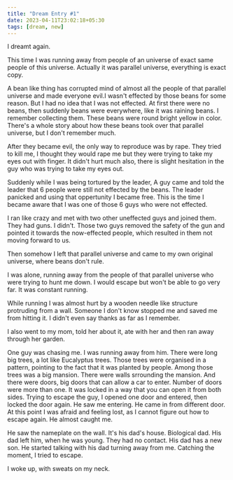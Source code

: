 ```yaml
---
title: "Dream Entry #1"
date: 2023-04-11T23:02:18+05:30
tags: [dream, new]
---
```

I dreamt again.

This time I was running away from people of an universe of exact same people of this universe. Actually it was parallel universe, everything is exact copy. 

A bean like thing has corrupted mind of almost all the people of that parallel universe and made everyone evil.I wasn't effected by those beans for some reason. But I had no idea that I was not effected. At first there were no beans, then suddenly beans were everywhere, like it was raining beans. I remember collecting them. These beans were round bright yellow in color. There's a whole story about how these beans took over that parallel universe, but I don't remember much. 

After they became evil, the only way to reproduce was by rape. They tried to kill me, I thought they would rape me but they were trying to take my eyes out with finger. It didn't hurt much also, there is slight hesitation in the guy who was trying to take my eyes out. 

Suddenly while I was being tortured by the leader, A guy came and told the leader that 6 people were still not effected by the beans. The leader panicked and using that oppertunity I became free. This is the time I became aware that I was one of those 6 guys who were not effected. 

I ran like crazy and met with two other uneffected guys and joined them. They had guns. I didn't. Those two guys removed the safety of the gun and pointed it towards the now-effected people, which resulted in them not moving forward to us.  

Then somehow I left that parallel universe and came to my own original universe, where beans don't rule. 

I was alone, running away from the people of that parallel universe who were trying to hunt me down. I would escape but won't be able to go very far. It was constant running. 

While running I was almost hurt by a wooden needle like structure protruding from a wall. Someone I don't know stopped me and saved me from hitting it. I didn't even say thanks as far as I remember. 

I also went to my mom, told her about it, ate with her and then ran away through her garden. 

One guy was chasing me. I was running away from him. There were long big trees, a lot like Eucalyptus trees. Those trees were organised in a pattern, pointing to the fact that it was planted by people. Among those trees was a big mansion. There were walls srrounding the mansion. And there were doors, big doors that can allow a car to enter. Number of doors were more than one. It was locked in a way that you can open it from both sides. Trying to escape the guy, I opened one door and
entered, then locked the door again. He saw me entering. He came in from different door. At this point I was afraid and feeling lost, as I cannot figure out how to escape again. He almost caught me. 

He saw the nameplate on the wall. It's his dad's house. Biological dad. His dad left him, when he was young. They had no contact. His dad has a new son. He started talking with his dad turning away from me. Catching the moment, I tried to escape. 

I woke up, with sweats on my neck. 

